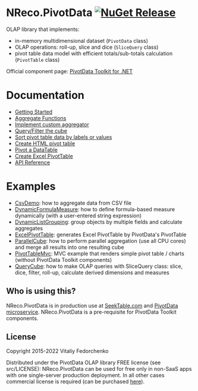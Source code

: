 # NReco.PivotData [![NuGet Release](https://img.shields.io/nuget/v/NReco.PivotData.svg)](https://www.nuget.org/packages/NReco.PivotData/)
OLAP library that implements:

* in-memory multidimensional dataset (`PivotData` class)
* OLAP operations: roll-up, slice and dice (`SliceQuery` class)
* pivot table data model with efficient totals/sub-totals calculation (`PivotTable` class)

Official component page: [PivotData Toolkit for .NET](https://www.nrecosite.com/pivot_data_library_net.aspx)

# Documentation

* [Getting Started](https://www.nrecosite.com/pivotdata/cube-basics.aspx)
* [Aggregate Functions](https://www.nrecosite.com/pivotdata/aggregate-functions.aspx)
* [Implement custom aggregator](https://www.nrecosite.com/pivotdata/implement-custom-aggregator.aspx)
* [Query/Filter the cube](https://www.nrecosite.com/pivotdata/query-cube.aspx)
* [Sort pivot table data by labels or values](https://www.nrecosite.com/pivotdata/sort-pivot-table.aspx)
* [Create HTML pivot table](https://www.nrecosite.com/pivotdata/create-pivot-table.aspx)
* [Pivot a DataTable](https://www.nrecosite.com/pivotdata/pivot-datatable.aspx)
* [Create Excel PivotTable](https://www.nrecosite.com/pivotdata/create-excel-pivot-table.aspx)
* [API Reference](https://www.nrecosite.com/doc/NReco.PivotData/)

# Examples

* [CsvDemo](https://github.com/nreco/pivotdata/tree/master/examples/NReco.PivotData.Examples.CsvDemo): how to aggregate data from CSV file
* [DynamicFormulaMeasure](https://github.com/nreco/pivotdata/tree/master/examples/NReco.PivotData.Examples.DynamicFormulaMeasure): how to define formula-based measure dynamically (with a user-entered string expression)
* [DynamicListGrouping](https://github.com/nreco/pivotdata/tree/master/examples/NReco.PivotData.Examples.DynamicListGrouping): group objects by multiple fields and calculate aggregates
* [ExcelPivotTable](https://github.com/nreco/pivotdata/tree/master/examples/NReco.PivotData.Examples.ExcelPivotTable): generates Excel PivotTable by PivotData's PivotTable
* [ParallelCube](https://github.com/nreco/pivotdata/tree/master/examples/NReco.PivotData.Examples.ParallelCube): how to perform parallel aggregation (use all CPU cores) and merge all results into one resulting cube
* [PivotTableMvc](https://github.com/nreco/pivotdata/tree/master/examples/NReco.PivotData.Examples.PivotTableMvc): MVC example that renders simple pivot table / charts (without PivotData Toolkit components)
* [QueryCube](https://github.com/nreco/pivotdata/tree/master/examples/NReco.PivotData.Examples.QueryCube): how to make OLAP queries with SliceQuery class: slice, dice, filter, roll-up, calculate derived dimensions and measures

## Who is using this?
NReco.PivotData is in production use at [SeekTable.com](https://www.seektable.com/) and [PivotData microservice](https://www.nrecosite.com/pivotdata_service.aspx). NReco.PivotData is a pre-requisite for PivotData Toolkit components.

## License
Copyright 2015-2022 Vitaliy Fedorchenko

Distributed under the PivotData OLAP library FREE license (see src/LICENSE): NReco.PivotData can be used for free only in non-SaaS apps with one single-server production deployment.
In all other cases commercial license is required (can be purchased [here](https://www.nrecosite.com/pivot_data_library_net.aspx)).
